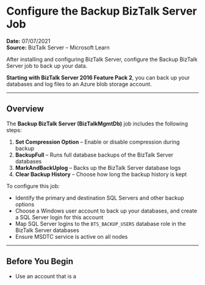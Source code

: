 # Configure the Backup BizTalk Server Job

**Date:** 07/07/2021  
**Source:** BizTalk Server – Microsoft Learn

After installing and configuring BizTalk Server, configure the Backup BizTalk Server job to back up your data.

**Starting with BizTalk Server 2016 Feature Pack 2**, you can back up your databases and log files to an Azure blob storage account.

---

## Overview

The **Backup BizTalk Server (BizTalkMgmtDb)** job includes the following steps:

1. **Set Compression Option** – Enable or disable compression during backup  
2. **BackupFull** – Runs full database backups of the BizTalk Server databases  
3. **MarkAndBackUplog** – Backs up the BizTalk Server database logs  
4. **Clear Backup History** – Choose how long the backup history is kept  

To configure this job:

- Identify the primary and destination SQL Servers and other backup options  
- Choose a Windows user account to back up your databases, and create a SQL Server login for this account  
- Map SQL Server logins to the `BTS_BACKUP_USERS` database role in the BizTalk Server databases  
- Ensure MSDTC service is active on all nodes

---

## Before You Begin

- Use an account that is a